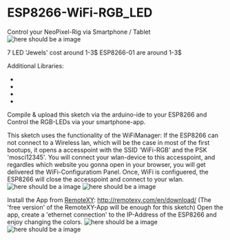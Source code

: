 # ESP8266-WiFi-RGB_LED
Control your NeoPixel-Rig via Smartphone / Tablet
![here should be a image](http://netz-weit.de/img_3072.jpg "ESP8266-01 with 7 RGB-LEDs hooked up")

7 LED 'Jewels' cost around 1-3$
ESP8266-01 are around 1-3$

Additional Libraries:
* [esp8266]: https://github.com/icsom/ESP8266-WiFi-RGB_LED
* [adafruit neopixel]: https://learn.adafruit.com/adafruit-neopixel-uberguide/arduino-library-installation
* [wifimanager]: https://github.com/tzapu/WiFiManager
* [remotexy]: http://remotexy.com/en/help/how-install-library/

Compile & upload this sketch via the arduino-ide to your ESP8266 and Control
the RGB-LEDs via your smartphone-app.

This sketch uses the functionality of the WiFiManager:
If the ESP8266 can not connect to a Wireless lan, which will be the case in most
of the first bootups, it opens a accesspoint with the
SSID 'WiFi-RGB' and the PSK 'mosci12345'.
You will connect your wlan-device to this accesspoint, and regardles which website
you gonna open in your browser, you will get delivered the WiFi-Configuratiom Panel.
Once, WiFi is configuered, the ESP8266 will close the accesspoint and connect to
your wlan.
![here should be a image](http://netz-weit.de/img_3088.png "WiFiManager")
![here should be a image](http://netz-weit.de/img_3090.png "WiFiManager")

Install the App from [RemoteXY]: http://remotexy.com/en/download/
(The 'free version' of the RemoteXY-App will be enough for this sketch)
Open the app, create a 'ethernet connection' to the IP-Address of the ESP8266
and enjoy changing the colors.
![here should be a image](http://netz-weit.de/img_3092.png "LED-Controls")
![here should be a image](http://netz-weit.de/img_3085.png "LED-Controls")
